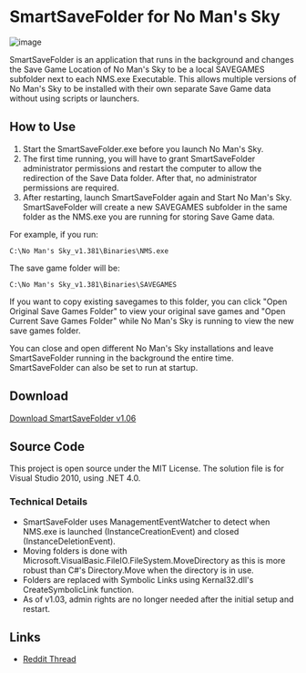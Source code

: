 # SmartSaveFolder for No Man's Sky

![image](https://github.com/user-attachments/assets/659dc461-af73-4585-8131-6c04b724c7dc)

SmartSaveFolder is an application that runs in the background and changes the Save Game Location of No Man's Sky to be a local SAVEGAMES subfolder next to each NMS.exe Executable. This allows multiple versions of No Man's Sky to be installed with their own separate Save Game data without using scripts or launchers.

## How to Use

1. Start the SmartSaveFolder.exe before you launch No Man's Sky.
2. The first time running, you will have to grant SmartSaveFolder administrator permissions and restart the computer to allow the redirection of the Save Data folder. After that, no administrator permissions are required.
3. After restarting, launch SmartSaveFolder again and Start No Man's Sky. SmartSaveFolder will create a new SAVEGAMES subfolder in the same folder as the NMS.exe you are running for storing Save Game data.

For example, if you run:
```
C:\No Man's Sky_v1.381\Binaries\NMS.exe
```
The save game folder will be:
```
C:\No Man's Sky_v1.381\Binaries\SAVEGAMES
```

If you want to copy existing savegames to this folder, you can click "Open Original Save Games Folder" to view your original save games and "Open Current Save Games Folder" while No Man's Sky is running to view the new save games folder.

You can close and open different No Man's Sky installations and leave SmartSaveFolder running in the background the entire time. SmartSaveFolder can also be set to run at startup.

## Download

[Download SmartSaveFolder v1.06](https://github.com/qjimbo/smartsavefolder/releases/latest)

## Source Code

This project is open source under the MIT License. The solution file is for Visual Studio 2010, using .NET 4.0.

### Technical Details

- SmartSaveFolder uses ManagementEventWatcher to detect when NMS.exe is launched (InstanceCreationEvent) and closed (InstanceDeletionEvent).
- Moving folders is done with Microsoft.VisualBasic.FileIO.FileSystem.MoveDirectory as this is more robust than C#'s Directory.Move when the directory is in use.
- Folders are replaced with Symbolic Links using Kernal32.dll's CreateSymbolicLink function.
- As of v1.03, admin rights are no longer needed after the initial setup and restart.

## Links

- [Reddit Thread](https://www.reddit.com/r/NMS_Foundations/comments/rr43q8/smartsavefolder_for_no_mans_sky_pc_solve_savegame/)
